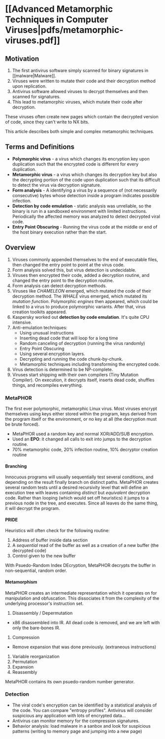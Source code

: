# [[Advanced Metamorphic Techniques in Computer Viruses|pdfs/metamorphic-viruses.pdf]]

## Motivation
1. The first antivirus software simply scanned for binary signatures in [[malware|Malware]].
1. Viruses were written to mutate their code and their decryption method upon replication.
1. Antivirus software allowed viruses to decrypt themselves and then scanned for signatures.
1. This lead to metamorphic viruses, which mutate their code after decryption.

These viruses often create new pages which contain the decrypted version of code, since they can't write to NX bits.

This article describes both simple and complex metamorphic techniques.

## Terms and Definitions
* **Polymorphic virus** - a virus which changes its encryption key upon duplication such that the encrypted code is different for every duplication.
* **Metamorphic virus** - a virus which changes its decryption key but also the decrypting portion of the code upon duplication such that its difficult to detect the virus via decryption signature.
* **Form analysis** - A identifying a virus by a sequence of (not necessarily consecutive) bytes whose detection inside a program indicates possible infection.
* **Detection by code emulation** - static analysis was unreliable, so the binary is run in a sandboxed environment with limited instructions. Periodically the affected memory was analyzed to detect decrypted viral code.
* **Entry Point Obscuring** - Running the virus code at the middle or end of the host binary execution rather than the start.

## Overview

1. Viruses commonly appended themselves to the end of executable files, then changed the entry point to point at the virus code. 
1. Form analysis solved this, but virus detection is undecidable.
1. Viruses then encrypted their code, added a decryption routine, and changed the entry point to the decryption routine.
1. Form analysis can detect decryption methods.
1. Viruses like *CHAMELEON* emerged, which mutated the code of their decryption method. The *WHALE* virus emerged, which mutated its *mutation function*. Polymorphic *engines* then appeared, which could be linked to a virus to produce polymorphic variants. After that, virus creation toolkits appeared.
1. Kaspersky worked out **detection by code emulation**. It's quite CPU intensive.
1. Anti-emulation techniques:
    * Using unusual instructions
    * Inserting dead code that will loop for a long time
    * Random canceling of decryption (running the virus randomly)
    * Entry Point Obscuring
    * Using several encryption layers.
    * Decrypting and running the code chunk-by-chunk.
    * Metamorphic techniques including transforming the encrypted code.
1. Virus detection is determined to be NP-complete.
1. Viruses start shipping with their own compilers (Tiny Mutation Compiler). On execution, it decrypts itself, inserts dead code, shuffles things, and recompiles everything. 

### MetaPHOR
The first ever polymorphic, metamorphic Linux virus. Most viruses encrypt themselves using keys either stored within the program, keys derived from the program itself or the environment, or no key at all (the decryption must be brute forced). 

* MetaPHOR used a random key and normal XOR/ADD/SUB encryption.
* Used an **EPO**: it changed all calls to exit into jumps to the decryption routine.
* 70% metamorphic code, 20% infection routine, 10% decryptor creation routine 

#### Branching 
Innocuous programs will usually sequentially test several conditions, and depending on the result finally branch on distinct paths. MetaPHOR creates several random tests until a desired recursivity level that will define an execution tree with leaves containing *distinct* but *equivalent* decryption code. Rather than looping (which would set off heuristics) it jumps to a previous node in the tree, and executes. Since all leaves do the same thing, it will decrypt the program.

#### PRIDE
Heuristics will often check for the following routine:

1. Address of buffer inside data section
1. A *sequential* read of the buffer as well as a creation of a new buffer (the decrypted code)
1. Control given to the new buffer

With Psuedo-Random Index DEcryption, MetaPHOR decrypts the buffer in non-sequential, random order. 

#### Metamorphism
MetaPHOR creates an intermediate representation which it operates on for manipulation and obfuscation. This dissociates it from the complexity of the underlying processor's instruction set. 

1. Disassembly / Depermutation
  * x86 disassembled into IR. All dead code is removed, and we are left with only the bare-bones IR. 
1. Compression
  * Remove expansion that was done previously. (extraneous instructions)
1. Variable reorganization
1. Permutation
1. Expansion
1. Reassembly

MetaPHOR contains its own psuedo-random number generator.

### Detection
* The viral code's encryption can be identified by a statistical analysis of the code. You can compare "entropy profiles". Antivirus will consider suspicious any application with lots of encrypted data...
* Antivirus can monitor memory for the compression signatures.
* Behavior analysis: load malware in a sanbox and look for suspicious patterns (writing to memory page and jumping into a new page)
